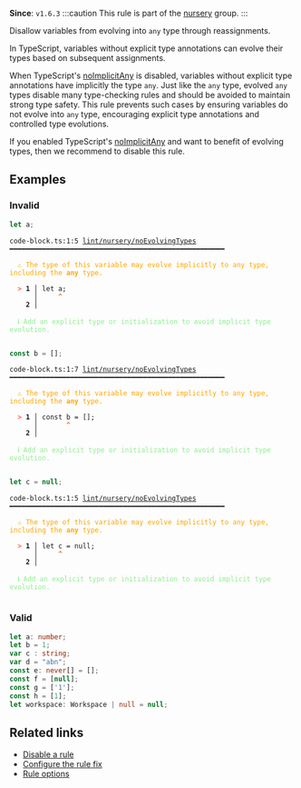 **Since**: `v1.6.3`
:::caution
This rule is part of the [nursery](/linter/rules/#nursery) group.
:::

Disallow variables from evolving into `any` type through reassignments.

In TypeScript, variables without explicit type annotations can evolve their types based on subsequent assignments.

When  TypeScript's [noImplicitAny](https://www.typescriptlang.org/tsconfig/#noImplicitAny) is disabled,
variables without explicit type annotations have implicitly the type `any`.
Just like the `any` type, evolved `any` types disable many type-checking rules and should be avoided to maintain strong type safety.
This rule prevents such cases by ensuring variables do not evolve into `any` type, encouraging explicit type annotations and controlled type evolutions.

If you enabled TypeScript's [noImplicitAny](https://www.typescriptlang.org/tsconfig/#noImplicitAny) and want to benefit of evolving types,
then we recommend to disable this rule.

## Examples

### Invalid

```ts
let a;
```

<pre class="language-text"><code class="language-text">code-block.ts:1:5 <a href="https://biomejs.dev/linter/rules/no-evolving-types">lint/nursery/noEvolvingTypes</a> ━━━━━━━━━━━━━━━━━━━━━━━━━━━━━━━━━━━━━━━━━━━━━━━━━━━━━

<strong><span style="color: Orange;">  </span></strong><strong><span style="color: Orange;">⚠</span></strong> <span style="color: Orange;">The type of this variable may evolve implicitly to any type, including the </span><span style="color: Orange;"><strong>any</strong></span><span style="color: Orange;"> type.</span>
  
<strong><span style="color: Tomato;">  </span></strong><strong><span style="color: Tomato;">&gt;</span></strong> <strong>1 │ </strong>let a;
   <strong>   │ </strong>    <strong><span style="color: Tomato;">^</span></strong>
    <strong>2 │ </strong>
  
<strong><span style="color: lightgreen;">  </span></strong><strong><span style="color: lightgreen;">ℹ</span></strong> <span style="color: lightgreen;">Add an explicit type or initialization to avoid implicit type evolution.</span>
  
</code></pre>

```ts
const b = [];
```

<pre class="language-text"><code class="language-text">code-block.ts:1:7 <a href="https://biomejs.dev/linter/rules/no-evolving-types">lint/nursery/noEvolvingTypes</a> ━━━━━━━━━━━━━━━━━━━━━━━━━━━━━━━━━━━━━━━━━━━━━━━━━━━━━

<strong><span style="color: Orange;">  </span></strong><strong><span style="color: Orange;">⚠</span></strong> <span style="color: Orange;">The type of this variable may evolve implicitly to any type, including the </span><span style="color: Orange;"><strong>any</strong></span><span style="color: Orange;"> type.</span>
  
<strong><span style="color: Tomato;">  </span></strong><strong><span style="color: Tomato;">&gt;</span></strong> <strong>1 │ </strong>const b = [];
   <strong>   │ </strong>      <strong><span style="color: Tomato;">^</span></strong>
    <strong>2 │ </strong>
  
<strong><span style="color: lightgreen;">  </span></strong><strong><span style="color: lightgreen;">ℹ</span></strong> <span style="color: lightgreen;">Add an explicit type or initialization to avoid implicit type evolution.</span>
  
</code></pre>

```ts
let c = null;
```

<pre class="language-text"><code class="language-text">code-block.ts:1:5 <a href="https://biomejs.dev/linter/rules/no-evolving-types">lint/nursery/noEvolvingTypes</a> ━━━━━━━━━━━━━━━━━━━━━━━━━━━━━━━━━━━━━━━━━━━━━━━━━━━━━

<strong><span style="color: Orange;">  </span></strong><strong><span style="color: Orange;">⚠</span></strong> <span style="color: Orange;">The type of this variable may evolve implicitly to any type, including the </span><span style="color: Orange;"><strong>any</strong></span><span style="color: Orange;"> type.</span>
  
<strong><span style="color: Tomato;">  </span></strong><strong><span style="color: Tomato;">&gt;</span></strong> <strong>1 │ </strong>let c = null;
   <strong>   │ </strong>    <strong><span style="color: Tomato;">^</span></strong>
    <strong>2 │ </strong>
  
<strong><span style="color: lightgreen;">  </span></strong><strong><span style="color: lightgreen;">ℹ</span></strong> <span style="color: lightgreen;">Add an explicit type or initialization to avoid implicit type evolution.</span>
  
</code></pre>

### Valid

```ts
let a: number;
let b = 1;
var c : string;
var d = "abn";
const e: never[] = [];
const f = [null];
const g = ['1'];
const h = [1];
let workspace: Workspace | null = null;
```

## Related links

- [Disable a rule](/linter/#disable-a-lint-rule)
- [Configure the rule fix](/linter#configure-the-rule-fix)
- [Rule options](/linter/#rule-options)
